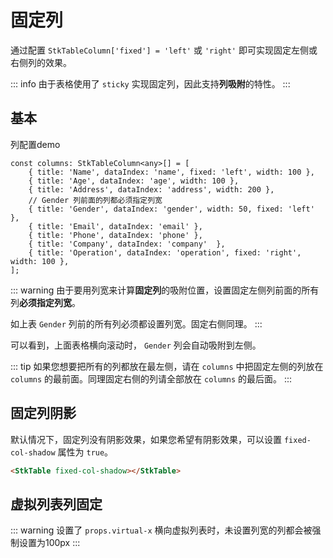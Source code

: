 # 固定列

通过配置 `StkTableColumn['fixed'] = 'left'` 或 `'right'` 即可实现固定左侧或右侧列的效果。

::: info
由于表格使用了 `sticky` 实现固定列，因此支持**列吸附**的特性。
:::

## 基本

列配置demo
```typescript{2,6,10}
const columns: StkTableColumn<any>[] = [
    { title: 'Name', dataIndex: 'name', fixed: 'left', width: 100 },
    { title: 'Age', dataIndex: 'age', width: 100 }, 
    { title: 'Address', dataIndex: 'address', width: 200 }, 
    // Gender 列前面的列都必须指定列宽
    { title: 'Gender', dataIndex: 'gender', width: 50, fixed: 'left' },
    { title: 'Email', dataIndex: 'email' },
    { title: 'Phone', dataIndex: 'phone' },
    { title: 'Company', dataIndex: 'company'  },
    { title: 'Operation', dataIndex: 'operation', fixed: 'right', width: 100 },
];

```
::: warning
由于要用列宽来计算**固定列**的吸附位置，设置固定左侧列前面的所有列**必须指定列宽**。

如上表 `Gender` 列前的所有列必须都设置列宽。固定右侧同理。
:::

<demo vue="../../../docs-demo/basic/fixed/Fixed.vue"></demo>

可以看到，上面表格横向滚动时， `Gender` 列会自动吸附到左侧。

::: tip
如果您想要把所有的列都放在最左侧，请在 `columns` 中把固定左侧的列放在 `columns` 的最前面。同理固定右侧的列请全部放在 `columns` 的最后面。
:::

## 固定列阴影

默认情况下，固定列没有阴影效果，如果您希望有阴影效果，可以设置 `fixed-col-shadow` 属性为 `true`。

```html
<StkTable fixed-col-shadow></StkTable>
```

## 虚拟列表列固定


<demo vue="../../../docs-demo/basic/fixed/FixedVirtual.vue"></demo>

::: warning
设置了 `props.virtual-x` 横向虚拟列表时，未设置列宽的列都会被强制设置为100px
:::
